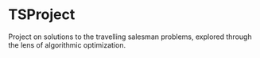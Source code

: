 # TSProject
Project on solutions to the travelling salesman problems, explored through the lens of algorithmic optimization.
